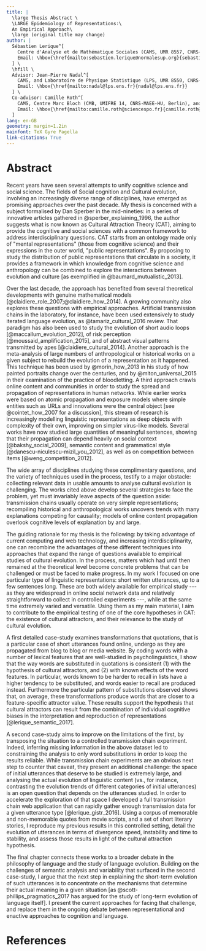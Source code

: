 ```yaml
---
title: |
  \large Thesis Abstract \
  \LARGE Epidemiology of Representations:\
  An Empirical Approach\
  \large (original title may change)
author: |
  Sébastien Lerique^[
    Centre d'Analyse et de Mathématique Sociales (CAMS, UMR 8557, CNRS-EHESS, Paris).
    Email: \hbox{\href{mailto:sebastien.lerique@normalesup.org}{sebastien.lerique@normalesup.org}}.
  ] \
  \hfill \
  Advisor: Jean-Pierre Nadal^[
    CAMS, and Laboratoire de Physique Statistique (LPS, UMR 8550, CNRS-ENS-UPMC-Univ. Paris Diderot, Paris).
    Email: \hbox{\href{mailto:nadal@lps.ens.fr}{nadal@lps.ens.fr}}
  ] \
  Co-advisor: Camille Roth^[
    CAMS, Centre Marc Bloch (CMB, UMIFRE 14, CNRS-MAEE-HU, Berlin), and Sciences Po, médialab (Paris).
    Email: \hbox{\href{mailto:camille.roth@sciencespo.fr}{camille.roth@sciencespo.fr}}
  ]
lang: en-GB
geometry: margin=1.2in
mainfont: TeX Gyre Pagella
link-citations: True
---
```


# Abstract

Recent years have seen several attempts to unify cognitive science and social science.
The fields of Social cognition and Cultural evolution, involving an increasingly diverse range of disciplines, have emerged as promising approaches over the past decade.
My thesis is concerned with a subject formalised by Dan Sperber in the mid-nineties:
in a series of innovative articles gathered in @sperber_explaining_1996, the author suggests what is now known as Cultural Attraction Theory (CAT), aiming to provide the cognitive and social sciences with a common framework to address interdisciplinary questions.
CAT starts from an ontology made only of "mental representations" (those from cognitive science) and their expressions in the outer world, "public representations".
By proposing to study the distribution of public representations that circulate in a society, it provides a framework in which knowledge from cognitive science and anthropology can be combined to explore the interactions between evolution and culture [as exemplified in @baumard_mutualistic_2013].

<!-- Cultural Attraction Theory starts from an ontology made of "mental representations" (those from cognitive science) and their expressions in the outer world, "public representations". It proposes to study the distribution of public representations that circulate in a society, and combine knowledge from cognitive science and anthropology to explain their evolution. As Sperber argues, this naturalistic approach builds on cognitive principles, is amenable to and can benefit from anthropological works, and allows interdisciplinary questions to be rephrased in terms of epidemiology of representations. For instance: what types of representations are only weakly transformed as they are interpreted and produced anew by successive people? Those representations, spreading wider than the others, become cultural. Are they attractors for the interpretation-reproduction process of representations? If so, which cognitive modules are involved in the stability of such representations? -->

Over the last decade, the approach has benefited from several theoretical developments with genuine mathematical models [@claidiere_role_2007;@claidiere_how_2014].
A growing community also explores these questions with empirical approaches.
Artificial transmission chains in the laboratory, for instance, have been used extensively to study iterated language evolution, as @tamariz_cultural_2016 review.
That paradigm has also been used to study the evolution of short audio loops [@maccallum_evolution_2012], of risk perception [@moussaid_amplification_2015], and of abstract visual patterns transmitted by apes [@claidiere_cultural_2014].
Another approach is the meta-analysis of large numbers of anthropological or historical works on a given subject to rebuild the evolution of a representation as it happened.
This technique has been used by @morin_how_2013 in his study of how painted portraits change over the centuries, and by @miton_universal_2015 in their examination of the practice of bloodletting.
A third approach crawls online content and communities in order to study the spread and propagation of representations in human networks.
While earlier works were based on atomic propagation and exposure models where simple entities such as URLs and innovations were the central object [see @cointet_how_2007 for a discussion], this stream of research is increasingly modelling linguistic representations as deep objects with complexity of their own, improving on simpler virus-like models.
Several works have now studied large quantities of meaningful sentences, showing that their propagation can depend heavily on social context [@bakshy_social_2009], semantic content and grammatical style [@danescu-niculescu-mizil_you_2012], as well as on competition between items [@weng_competition_2012].

The wide array of disciplines studying these complimentary questions, and the variety of techniques used in the process, testify to a major obstacle:
collecting relevant data in usable amounts to analyse cultural evolution is challenging.
The works cited above develop several strategies to face the problem, yet must invariably leave aspects of the question aside:
transmission chains usually operate on very simple representations;
recompiling historical and anthropological works uncovers trends with many explanations competing for causality;
models of online content propagation overlook cognitive levels of explanation by and large.

The guiding rationale for my thesis is the following:
by taking advantage of current computing and web technology, and increasing interdisciplinarity, one can recombine the advantages of these different techniques into approaches that expand the range of questions available to empirical studies of cultural evolution.
In the process, matters which had until then remained at the theoretical level become concrete problems that can be challenged or must be faced to make progress.
In my work I focused on one particular type of linguistic representations: short written utterances, up to a few sentences long.
These are both widely available for empirical study --- as they are widespread in online social network data and relatively straightforward to collect in controlled experiments ---, while at the same time extremely varied and versatile.
Using them as my main material, I aim to contribute to the empirical testing of one of the core hypotheses in CAT: the existence of cultural attractors, and their relevance to the study of cultural evolution.

A first detailed case-study examines transformations that quotations, that is a particular case of short utterances found online, undergo as they are propagated from blog to blog or media website.
By coding words with a number of lexical features that are well-studied in psycholinguistics, I show that the way words are substituted in quotations is consistent (1) with the hypothesis of cultural attractors, and (2) with known effects of the word features.
In particular, words known to be harder to recall in lists have a higher tendency to be substituted, and words easier to recall are produced instead.
Furthermore the particular pattern of substitutions observed shows that, on average, these transformations produce words that are closer to a feature-specific attractor value.
These results support the hypothesis that cultural attractors can result from the combination of individual cognitive biases in the interpretation and reproduction of representations [@lerique_semantic_2017].

A second case-study aims to improve on the limitations of the first, by transposing the situation to a controlled transmission chain experiment.
Indeed, inferring missing information in the above dataset led to constraining the analysis to only word substitutions in order to keep the results reliable.
While transmission chain experiments are an obvious next step to counter that caveat, they present an additional challenge:
the space of initial utterances that deserve to be studied is extremely large, and analysing the actual evolution of linguistic content (vs., for instance, contrasting the evolution trends of different categories of initial utterances) is an open question that depends on the utterances studied.
In order to accelerate the exploration of that space I developed a full transmission chain web application that can rapidly gather enough transmission data for a given utterance type [@lerique_gistr_2016].
Using a corpus of memorable and non-memorable quotes from movie scripts, and a set of short literary stories, I reproduce my previous results in this controlled setting, detail the evolution of utterances in terms of divergence speed, instability and time to stability, and assess those results in light of the cultural attraction hypothesis.

The final chapter connects these works to a broader debate in the philosophy of language and the study of language evolution.
Building on the challenges of semantic analysis and variability that surfaced in the second case-study, I argue that the next step in explaining the short-term evolution of such utterances is to concentrate on the mechanisms that determine their actual meaning in a given situation [as @scott-phillips_pragmatics_2017 has argued for the study of long-term evolution of language itself].
I present the current approaches for facing that challenge, and replace them in the ongoing debate between representational and enactive approaches to cognition and language.


# References

<!-- filled by pandoc-citeproc -->
